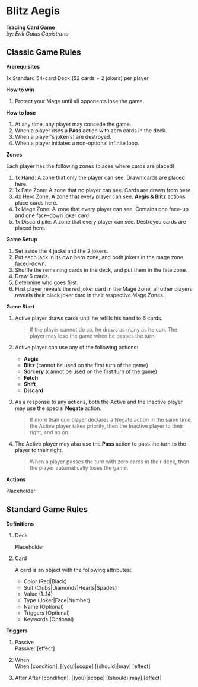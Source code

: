 Blitz Aegis
===
**Trading Card Game**  
*by: Erik Gaius Capistrano*  

Classic Game Rules
---
  
**Prerequisites**  

1x Standard 54-card Deck (52 cards + 2 jokers) per player  
  
**How to win**  

1. Protect your Mage until all opponents lose the game.  
  
**How to lose**  

1. At any time, any player may concede the game.  
2. When a player uses a **Pass** action with zero cards in the deck.  
3. When a player's joker(s) are destroyed.  
4. When a player initiates a non-optional infinite loop.  
  
**Zones**  

Each player has the following zones (places where cards are placed):  
1. 1x Hand: A zone that only the player can see. Drawn cards are placed here.  
2. 1x Fate Zone: A zone that no player can see. Cards are drawn from here.  
3. 4x Hero Zone: A zone that every player can see. **Aegis & Blitz** actions place cards here.  
4. 1x Mage Zone: A zone that every player can see. Contains one face-up and one face-down joker card.  
5. 1x Discard pile: A zone that every player can see. Destroyed cards are placed here.  

**Game Setup**  

1. Set aside the 4 jacks and the 2 jokers.   
2. Put each jack in its own hero zone, and both jokers in the mage zone faced-down.  
3. Shuffle the remaining cards in the deck, and put them in the fate zone.  
4. Draw 6 cards.  
5. Determine who goes first.  
6. First player reveals the red joker card in the Mage Zone, all other players reveals their black joker card in their respective Mage Zones.  

**Game Start**  

1. Active player draws cards until he refills his hand to 6 cards.  
    > If the player cannot do so, he draws as many as he can. The player may lose the game when he passes the turn  

2. Active player can use any of the following actions:  
  
    * **Aegis**  
    * **Blitz** (cannot be used on the first turn of the game)  
    * **Sorcery** (cannot be used on the first turn of the game)  
    * **Fetch**  
    * **Shift**  
    * **Discard**  
  
3. As a response to any actions, both the Active and the Inactive player may use the special **Negate** action.  

    > If more than one player declares a Negate action in the same time, the Active player takes priority, then the Inactive player to their right, and so on.  

4. The Active player may also use the **Pass** action to pass the turn to the player to their right.  

    > When a player passes the turn with zero cards in their deck, then the player automatically loses the game.

**Actions**

Placeholder

Standard Game Rules
---

**Definitions**  

1. Deck  

    Placeholder    

2. Card  

    A card is an object with the following attributes:    

    * Color (Red|Black)  
    * Suit (Clubs|Diamonds|Hearts|Spades)  
    * Value (1..14)  
    * Type (Joker|Face|Number)  
    * Name (Optional)  
    * Triggers (Optional)  
    * Keywords (Optional)  

**Triggers**

1. Passive  
Passive: [effect]  

2. When  
When [condition], [(you)|scope] [(should)|may] [effect]  

3. After
After [condifion], [(you)|scope] [(should)|may] [effect]  
